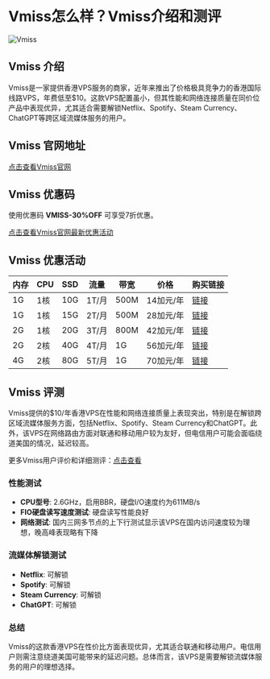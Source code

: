 # Vmiss怎么样？Vmiss介绍和测评

![Vmiss](https://github.com/user-attachments/assets/b3f2e66a-12a6-453c-94a7-7f0c1bd09651)

## Vmiss 介绍

Vmiss是一家提供香港VPS服务的商家，近年来推出了价格极具竞争力的香港国际线路VPS，年费低至$10。这款VPS配置虽小，但其性能和网络连接质量在同价位产品中表现优异，尤其适合需要解锁Netflix、Spotify、Steam Currency、ChatGPT等跨区域流媒体服务的用户。

## Vmiss 官网地址

[点击查看Vmiss官网](https://app.vmiss.com/aff.php?aff=2076)

## Vmiss 优惠码

使用优惠码 **VMISS-30%OFF** 可享受7折优惠。

[点击查看Vmiss官网最新优惠活动](https://app.vmiss.com/aff.php?aff=2076)

## Vmiss 优惠活动

| 内存  | CPU | SSD  | 流量 | 带宽 | 价格      | 购买链接                                                 |
|-------|-----|------|------|------|-----------|----------------------------------------------------------|
| 1G    | 1核 | 10G  | 1T/月 | 500M | 14加元/年 | [链接](https://app.vmiss.com/aff.php?aff=2076&pid=38)        |
| 1G    | 1核 | 15G  | 2T/月 | 500M | 28加元/年 | [链接](https://app.vmiss.com/aff.php?aff=2076&pid=39)        |
| 2G    | 1核 | 20G  | 3T/月 | 800M | 42加元/年 | [链接](https://app.vmiss.com/aff.php?aff=2076&pid=40)        |
| 2G    | 2核 | 40G  | 4T/月 | 1G   | 56加元/年 | [链接](https://app.vmiss.com/aff.php?aff=2076&pid=42)        |
| 4G    | 2核 | 80G  | 5T/月 | 1G   | 70加元/年 | [链接](https://app.vmiss.com/aff.php?aff=2076&pid=43)        |

## Vmiss 评测

Vmiss提供的$10/年香港VPS在性能和网络连接质量上表现突出，特别是在解锁跨区域流媒体服务方面，包括Netflix、Spotify、Steam Currency和ChatGPT。此外，该VPS在网络路由方面对联通和移动用户较为友好，但电信用户可能会面临绕道美国的情况，延迟较高。

更多Vmiss用户评价和详细测评：[点击查看](https://app.vmiss.com/aff.php?aff=2076)

### 性能测试

- **CPU型号**: 2.6GHz，启用BBR，硬盘I/O速度约为611MB/s
- **FIO硬盘读写速度测试**: 硬盘读写性能良好
- **网络测试**: 国内三网多节点的上下行测试显示该VPS在国内访问速度较为理想，晚高峰表现略有下降

### 流媒体解锁测试

- **Netflix**: 可解锁
- **Spotify**: 可解锁
- **Steam Currency**: 可解锁
- **ChatGPT**: 可解锁

### 总结

Vmiss的这款香港VPS在性价比方面表现优异，尤其适合联通和移动用户。电信用户则需注意绕道美国可能带来的延迟问题。总体而言，该VPS是需要解锁流媒体服务的用户的理想选择。


